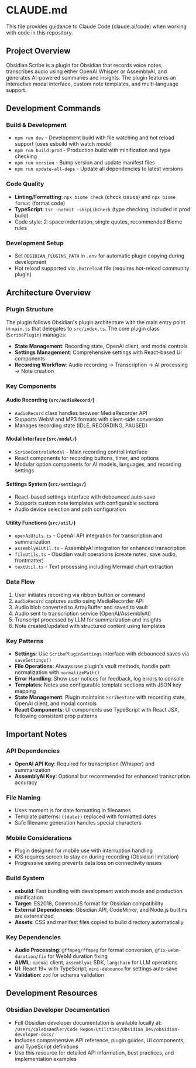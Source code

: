 # CLAUDE.md

This file provides guidance to Claude Code (claude.ai/code) when working with code in this repository.

## Project Overview

Obsidian Scribe is a plugin for Obsidian that records voice notes, transcribes audio using either OpenAI Whisper or AssemblyAI, and generates AI-powered summaries and insights. The plugin features an interactive modal interface, custom note templates, and multi-language support.

## Development Commands

### Build & Development
- `npm run dev` - Development build with file watching and hot reload support (uses esbuild with watch mode)
- `npm run build:prod` - Production build with minification and type checking
- `npm run version` - Bump version and update manifest files
- `npm run update-all-deps` - Update all dependencies to latest versions

### Code Quality
- **Linting/Formatting**: `npx biome check` (check issues) and `npx biome format` (format code)
- **TypeScript**: `tsc -noEmit -skipLibCheck` (type checking, included in prod build)
- Code style: 2-space indentation, single quotes, recommended Biome rules

### Development Setup
- Set `OBSIDIAN_PLUGINS_PATH` in `.env` for automatic plugin copying during development
- Hot reload supported via `.hotreload` file (requires hot-reload community plugin)

## Architecture Overview

### Plugin Structure
The plugin follows Obsidian's plugin architecture with the main entry point in `main.ts` that delegates to `src/index.ts`. The core plugin class (`ScribePlugin`) manages:

- **State Management**: Recording state, OpenAI client, and modal controls
- **Settings Management**: Comprehensive settings with React-based UI components
- **Recording Workflow**: Audio recording → Transcription → AI processing → Note creation

### Key Components

#### Audio Recording (`src/audioRecord/`)
- `AudioRecord` class handles browser MediaRecorder API
- Supports WebM and MP3 formats with client-side conversion
- Manages recording state (IDLE, RECORDING, PAUSED)

#### Modal Interface (`src/modal/`)
- `ScribeControlsModal` - Main recording control interface
- React components for recording buttons, timer, and options
- Modular option components for AI models, languages, and recording settings

#### Settings System (`src/settings/`)
- React-based settings interface with debounced auto-save
- Supports custom note templates with configurable sections
- Audio device selection and path configuration

#### Utility Functions (`src/util/`)
- `openAiUtils.ts` - OpenAI API integration for transcription and summarization
- `assemblyAiUtil.ts` - AssemblyAI integration for enhanced transcription
- `fileUtils.ts` - Obsidian vault operations (create notes, save audio, frontmatter)
- `textUtil.ts` - Text processing including Mermaid chart extraction

### Data Flow
1. User initiates recording via ribbon button or command
2. `AudioRecord` captures audio using MediaRecorder API
3. Audio blob converted to ArrayBuffer and saved to vault
4. Audio sent to transcription service (OpenAI/AssemblyAI)
5. Transcript processed by LLM for summarization and insights
6. Note created/updated with structured content using templates

### Key Patterns
- **Settings**: Use `ScribePluginSettings` interface with debounced saves via `saveSettings()`
- **File Operations**: Always use plugin's vault methods, handle path normalization with `normalizePath()`
- **Error Handling**: Show user notices for feedback, log errors to console
- **Templates**: Notes use configurable template sections with JSON key mapping
- **State Management**: Plugin maintains `ScribeState` with recording state, OpenAI client, and modal controls
- **React Components**: UI components use TypeScript with React JSX, following consistent prop patterns

## Important Notes

### API Dependencies
- **OpenAI API Key**: Required for transcription (Whisper) and summarization
- **AssemblyAI Key**: Optional but recommended for enhanced transcription accuracy

### File Naming
- Uses moment.js for date formatting in filenames
- Template patterns: `{{date}}` replaced with formatted dates
- Safe filename generation handles special characters

### Mobile Considerations
- Plugin designed for mobile use with interruption handling
- iOS requires screen to stay on during recording (Obsidian limitation)
- Progressive saving prevents data loss on connectivity issues

### Build System
- **esbuild**: Fast bundling with development watch mode and production minification
- **Target**: ES2018, CommonJS format for Obsidian compatibility  
- **External Dependencies**: Obsidian API, CodeMirror, and Node.js builtins are externalized
- **Assets**: CSS and manifest files copied to build directory automatically

### Key Dependencies
- **Audio Processing**: `@ffmpeg/ffmpeg` for format conversion, `@fix-webm-duration/fix` for WebM duration fixing
- **AI/ML**: `openai` client, `assemblyai` SDK, `langchain` for LLM operations
- **UI**: React 19+ with TypeScript, `mini-debounce` for settings auto-save
- **Validation**: `zod` for schema validation

## Development Resources

### Obsidian Developer Documentation
- Full Obsidian developer documentation is available locally at: `/Users/calebsandler/Code Repos/Utilities/Obsidian_Dev/obsidian-developer-docs/`
- Includes comprehensive API reference, plugin guides, UI components, and TypeScript definitions
- Use this resource for detailed API information, best practices, and implementation examples